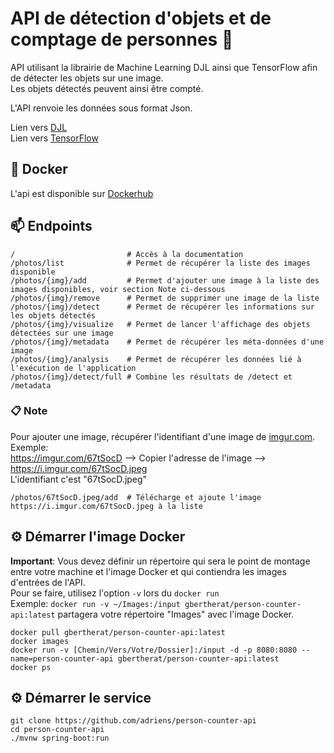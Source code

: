 # API de détection d'objets et de comptage de personnes :man:

API utilisant la librairie de Machine Learning DJL ainsi que TensorFlow afin de détecter les objets sur une image.<br>
Les objets détectés peuvent ainsi être compté.
  
L'API renvoie les données sous format Json.

Lien vers [DJL](https://djl.ai/) <br>
Lien vers [TensorFlow](https://www.tensorflow.org/)

## :whale: Docker

L'api est disponible sur [Dockerhub](https://hub.docker.com/repository/docker/gbertherat/person-counter-api)

## :mailbox: Endpoints
```
/                         # Accès à la documentation
/photos/list              # Permet de récupérer la liste des images disponible
/photos/{img}/add         # Permet d'ajouter une image à la liste des images disponibles, voir section Note ci-dessous
/photos/{img}/remove      # Permet de supprimer une image de la liste
/photos/{img}/detect      # Permet de récupérer les informations sur les objets détectés
/photos/{img}/visualize   # Permet de lancer l'affichage des objets détectées sur une image
/photos/{img}/metadata    # Permet de récupérer les méta-données d'une image
/photos/{img}/analysis    # Permet de récupérer les données lié à l'exécution de l'application
/photos/{img}/detect/full # Combine les résultats de /detect et /metadata
```

### :clipboard: Note
Pour ajouter une image, récupérer l'identifiant d'une image de [imgur.com](https://imgur.com/).<br>
Exemple:<br>
<https://imgur.com/67tSocD> --> Copier l'adresse de l'image --> https://i.imgur.com/67tSocD.jpeg<br>
L'identifiant c'est "67tSocD.jpeg"
```
/photos/67tSocD.jpeg/add  # Télécharge et ajoute l'image https://i.imgur.com/67tSocD.jpeg à la liste
```

## :gear: Démarrer l'image Docker
**Important**: Vous devez définir un répertoire qui sera le point de montage entre votre machine et l'image Docker et qui contiendra les images d'entrées de l'API.<br>
Pour se faire, utilisez l'option `-v` lors du `docker run`<br>
Exemple: ``docker run -v ~/Images:/input gbertherat/person-counter-api:latest`` partagera votre répertoire "Images" avec l'image Docker.
```
docker pull gbertherat/person-counter-api:latest
docker images
docker run -v [Chemin/Vers/Votre/Dossier]:/input -d -p 8080:8080 --name=person-counter-api gbertherat/person-counter-api:latest 
docker ps
```

## :gear: Démarrer le service
```
git clone https://github.com/adriens/person-counter-api
cd person-counter-api
./mvnw spring-boot:run
```


